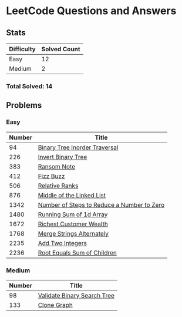 # LeetCode Questions and Answers

## Stats

| Difficulty | Solved Count |
| --- | --- |
| Easy | 12 |
| Medium | 2 |

### Total Solved: 14

## Problems

### Easy

| Number | Title |
| --- | --- |
| 94 | [Binary Tree Inorder Traversal](./0094-binary-tree-inorder-traversal) |
| 226 | [Invert Binary Tree](./0226-invert-binary-tree) |
| 383 | [Ransom Note](./0383-ransom-note) |
| 412 | [Fizz Buzz](./0412-fizz-buzz) |
| 506 | [Relative Ranks](./0506-relative-ranks) |
| 876 | [Middle of the Linked List](./0876-middle-of-the-linked-list) |
| 1342 | [Number of Steps to Reduce a Number to Zero](./1342-number-of-steps-to-reduce-a-number-to-zero) |
| 1480 | [Running Sum of 1d Array](./1480-running-sum-of-1d-array) |
| 1672 | [Richest Customer Wealth](./1672-richest-customer-wealth) |
| 1768 | [Merge Strings Alternately](./1768-merge-strings-alternately) |
| 2235 | [Add Two Integers](./2235-add-two-integers) |
| 2236 | [Root Equals Sum of Children](./2236-root-equals-sum-of-children) |

### Medium

| Number | Title |
| --- | --- |
| 98 | [Validate Binary Search Tree](./0098-validate-binary-search-tree) |
| 133 | [Clone Graph](./0133-clone-graph) |

